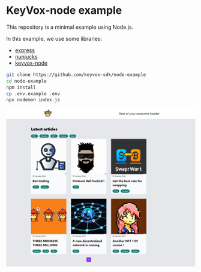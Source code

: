 # KeyVox-node example

This repository is a minimal example using Node.js.

In this example, we use some libraries:
- [express](https://expressjs.com)
- [nunjucks](https://mozilla.github.io/nunjucks)
- [keyvox-node](https://npmjs.com/package/keyvox-node)

``` bash
git clone https://github.com/keyvox-sdk/node-example
cd node-example
npm install
cp .env.example .env
npx nodemon index.js
```

![Screenshot](screenshot-index.png?raw=true "Screenshot index")
